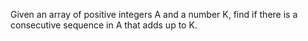 Given an array of positive integers A and a number K,
find if there is a consecutive sequence in A that adds up to K.